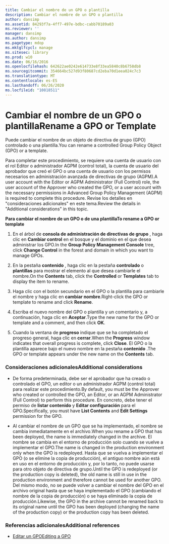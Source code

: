 ```yaml
---
title: Cambiar el nombre de un GPO o plantilla
description: Cambiar el nombre de un GPO o plantilla
author: dansimp
ms.assetid: 84293f7a-4ff7-497e-bdbc-cabb70189a03
ms.reviewer: ''
manager: dansimp
ms.author: dansimp
ms.pagetype: mdop
ms.mktglfcycl: manage
ms.sitesec: library
ms.prod: w10
ms.date: 06/16/2016
ms.openlocfilehash: 642622ae0242e614733e8f33ea5840c8b6758db8
ms.sourcegitcommit: 354664bc527d93f80687cd2eba70d1eea024c7c3
ms.translationtype: MT
ms.contentlocale: es-ES
ms.lasthandoff: 06/26/2020
ms.locfileid: "10818511"
---
```

# <span data-ttu-id="bb24d-103">Cambiar el nombre de un GPO o plantilla</span><span class="sxs-lookup"><span data-stu-id="bb24d-103">Rename a GPO or Template</span></span>


<span data-ttu-id="bb24d-104">Puede cambiar el nombre de un objeto de directiva de grupo (GPO) controlado o una plantilla.</span><span class="sxs-lookup"><span data-stu-id="bb24d-104">You can rename a controlled Group Policy Object (GPO) or a template.</span></span>

<span data-ttu-id="bb24d-105">Para completar este procedimiento, se requiere una cuenta de usuario con el rol Editor o administrador AGPM (control total), la cuenta de usuario del aprobador que creó el GPO o una cuenta de usuario con los permisos necesarios en administración avanzada de directivas de grupo (AGPM).</span><span class="sxs-lookup"><span data-stu-id="bb24d-105">A user account with the Editor or AGPM Administrator (Full Control) role, the user account of the Approver who created the GPO, or a user account with the necessary permissions in Advanced Group Policy Management (AGPM) is required to complete this procedure.</span></span> <span data-ttu-id="bb24d-106">Revise los detalles en "consideraciones adicionales" en este tema.</span><span class="sxs-lookup"><span data-stu-id="bb24d-106">Review the details in "Additional considerations" in this topic.</span></span>

**<span data-ttu-id="bb24d-107">Para cambiar el nombre de un GPO o de una plantilla</span><span class="sxs-lookup"><span data-stu-id="bb24d-107">To rename a GPO or template</span></span>**

1.  <span data-ttu-id="bb24d-108">En el árbol de **consola de administración de directivas de grupo** , haga clic en **Cambiar control** en el bosque y el dominio en el que desea administrar los GPO.</span><span class="sxs-lookup"><span data-stu-id="bb24d-108">In the **Group Policy Management Console** tree, click **Change Control** in the forest and domain in which you want to manage GPOs.</span></span>

2.  <span data-ttu-id="bb24d-109">En la pestaña **contenido** , haga clic en la pestaña **controlado** o **plantillas** para mostrar el elemento al que desea cambiarle el nombre.</span><span class="sxs-lookup"><span data-stu-id="bb24d-109">On the **Contents** tab, click the **Controlled** or **Templates** tab to display the item to rename.</span></span>

3.  <span data-ttu-id="bb24d-110">Haga clic con el botón secundario en el GPO o la plantilla para cambiarle el nombre y haga clic en **cambiar nombre**.</span><span class="sxs-lookup"><span data-stu-id="bb24d-110">Right-click the GPO or template to rename and click **Rename**.</span></span>

4.  <span data-ttu-id="bb24d-111">Escriba el nuevo nombre del GPO o plantilla y un comentario y, a continuación, haga clic en **Aceptar**.</span><span class="sxs-lookup"><span data-stu-id="bb24d-111">Type the new name for the GPO or template and a comment, and then click **OK**.</span></span>

5.  <span data-ttu-id="bb24d-112">Cuando la ventana de **progreso** indique que se ha completado el progreso general, haga clic en **cerrar**.</span><span class="sxs-lookup"><span data-stu-id="bb24d-112">When the **Progress** window indicates that overall progress is complete, click **Close**.</span></span> <span data-ttu-id="bb24d-113">El GPO o la plantilla aparece bajo el nuevo nombre en la pestaña **contenido** .</span><span class="sxs-lookup"><span data-stu-id="bb24d-113">The GPO or template appears under the new name on the **Contents** tab.</span></span>

### <span data-ttu-id="bb24d-114">Consideraciones adicionales</span><span class="sxs-lookup"><span data-stu-id="bb24d-114">Additional considerations</span></span>

-   <span data-ttu-id="bb24d-115">De forma predeterminada, debe ser el aprobador que ha creado o controlado el GPO, un editor o un administrador AGPM (control total) para realizar este procedimiento.</span><span class="sxs-lookup"><span data-stu-id="bb24d-115">By default, you must be the Approver who created or controlled the GPO, an Editor, or an AGPM Administrator (Full Control) to perform this procedure.</span></span> <span data-ttu-id="bb24d-116">En concreto, debe tener el permiso de **listar contenido** y **Editar configuración** para el GPO.</span><span class="sxs-lookup"><span data-stu-id="bb24d-116">Specifically, you must have **List Contents** and **Edit Settings** permission for the GPO.</span></span>

-   <span data-ttu-id="bb24d-117">Al cambiar el nombre de un GPO que se ha implementado, el nombre se cambia inmediatamente en el archivo.</span><span class="sxs-lookup"><span data-stu-id="bb24d-117">When you rename a GPO that has been deployed, the name is immediately changed in the archive.</span></span> <span data-ttu-id="bb24d-118">El nombre se cambia en el entorno de producción solo cuando se vuelve a implementar el GPO.</span><span class="sxs-lookup"><span data-stu-id="bb24d-118">The name is changed in the production environment only when the GPO is redeployed.</span></span> <span data-ttu-id="bb24d-119">Hasta que se vuelva a implementar el GPO (o se elimine la copia de producción), el antiguo nombre aún está en uso en el entorno de producción y, por lo tanto, no puede usarse para otro objeto de directiva de grupo.</span><span class="sxs-lookup"><span data-stu-id="bb24d-119">Until the GPO is redeployed (or the production copy is deleted), the old name is still in use in the production environment and therefore cannot be used for another GPO.</span></span> <span data-ttu-id="bb24d-120">Del mismo modo, no se puede volver a cambiar el nombre del GPO en el archivo original hasta que se haya implementado el GPO (cambiando el nombre de la copia de producción) o se haya eliminado la copia de producción.</span><span class="sxs-lookup"><span data-stu-id="bb24d-120">Likewise, the GPO in the archive cannot be renamed back to its original name until the GPO has been deployed (changing the name of the production copy) or the production copy has been deleted.</span></span>

### <span data-ttu-id="bb24d-121">Referencias adicionales</span><span class="sxs-lookup"><span data-stu-id="bb24d-121">Additional references</span></span>

-   [<span data-ttu-id="bb24d-122">Editar un GPO</span><span class="sxs-lookup"><span data-stu-id="bb24d-122">Editing a GPO</span></span>](editing-a-gpo-agpm40.md)

 

 






